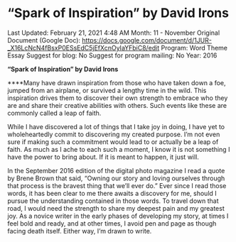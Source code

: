 # “Spark of Inspiration” by David Irons

Last Updated: February 21, 2021 4:48 AM
Month: 11 - November
Original Document (Google Doc): https://docs.google.com/document/d/1JUR-_X16LcNcN4fBsxP0ESsEdC5jEfXcnOyIaYFbiC8/edit
Program: Word Theme Essay
Suggest for blog: No
Suggest for program mailing: No
Year: 2016

**“Spark of Inspiration” by David Irons**

****Many have drawn inspiration from those who have taken down a foe, jumped from an airplane, or survived a lengthy time in the wild. This inspiration drives them to discover their own strength to embrace who they are and share their creative abilities with others. Such events like these are commonly called a leap of faith.

While I have discovered a lot of things that I take joy in doing, I have yet to wholeheartedly commit to discovering my created purpose. I’m not even sure if making such a commitment would lead to or actually be a leap of faith. As much as I ache to each such a moment, I know it is not something I have the power to bring about. If it is meant to happen, it just will.

In the September 2016 edition of the digital photo magazine I read a quote by Brene Brown that said, “Owning our story and loving ourselves through that process is the bravest thing that we’ll ever do.” Ever since I read those words, it has been clear to me there awaits a discovery for me, should I pursue the understanding contained in those words. To travel down that road, I would need the strength to share my deepest pain and my greatest joy. As a novice writer in the early phases of developing my story, at times I feel bold and ready, and at other times, I avoid pen and page as though facing death itself. Either way, I’m drawn to write.